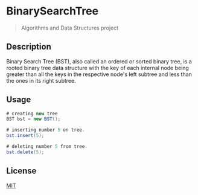 # BinarySearchTree

> Algorithms and Data Structures project

## Description

Binary Search Tree (BST), also called an ordered or sorted binary tree, is a rooted binary tree data structure with the key of each internal node being greater than all the keys in the respective node's left subtree and less than the ones in its right subtree.

## Usage


```java
# creating new tree
BST bst = new BST();

# inserting number 5 on tree.
bst.insert(5);

# deleting number 5 from tree.
bst.delete(5);
```

## License

[MIT](https://choosealicense.com/licenses/mit/)
